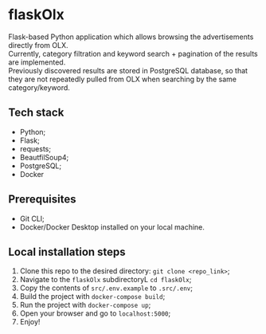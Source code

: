# flaskOlx

Flask-based Python application which allows browsing the advertisements directly from OLX. <br>
Currently, category filtration and keyword search + pagination of the results are implemented. <br>
Previously discovered results are stored in PostgreSQL database, so that they are not repeatedly pulled from OLX when searching by the same category/keyword.

## Tech stack
- Python;
- Flask;
- requests;
- BeautfilSoup4;
- PostgreSQL;
- Docker

## Prerequisites
- Git CLI;
- Docker/Docker Desktop installed on your local machine.

## Local installation steps
1. Clone this repo to the desired directory: `git clone <repo_link>`;
2. Navigate to the `flaskOlx` subdirectoryL `cd flaskOlx`;
3. Copy the contents of `src/.env.example` to `.src/.env`;
4. Build the project with `docker-compose build`;
5. Run the project with `docker-compose up`;
6. Open your browser and go to `localhost:5000`;
7. Enjoy!
